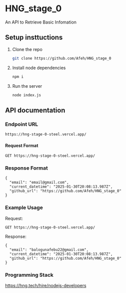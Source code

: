 # HNG_stage_0
An API to Retrieve Basic Infomation

## Setup insttuctions
1. Clone the repo
   ```bash
   git clone https://github.com/Afeh/HNG_stage_0
   ```
2. Install node dependencies
   ```bash
   npm i
   ```
3. Run the server
   ```bash
   node index.js
   ```

## API documentation

### Endpoint URL
```bash
https://hng-stage-0-steel.vercel.app/
```

#### Request Format
```
GET https://hng-stage-0-steel.vercel.app/
```
### Response Format
```
{
  "email": "email@gmail.com",
  "current_datetime": "2025-01-30T20:08:13.987Z",
  "github_url": "https://github.com/Afeh/HNG_stage_0"
}
```

### Example Usage
Request:
```
GET https://hng-stage-0-steel.vercel.app/
```

Response:
```
{
  "email": "balogunafebu22@gmail.com",
  "current_datetime": "2025-01-30T20:08:13.987Z",
  "github_url": "https://github.com/Afeh/HNG_stage_0"
}
```

### Programming Stack 
https://hng.tech/hire/nodejs-developers


